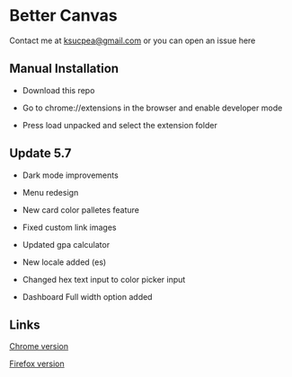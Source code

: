 <h1>Better Canvas</h1>

Contact me at ksucpea@gmail.com or you can open an issue here

<h2>Manual Installation</h2>

- Download this repo

- Go to chrome://extensions in the browser and enable developer mode

- Press load unpacked and select the extension folder

<h2>Update 5.7</h2>

- Dark mode improvements

- Menu redesign

- New card color palletes feature

- Fixed custom link images

- Updated gpa calculator

- New locale added (es)

- Changed hex text input to color picker input

- Dashboard Full width option added

<h2>Links</h2>

[Chrome version](https://chrome.google.com/webstore/detail/better-canvas/cndibmoanboadcifjkjbdpjgfedanolh)

[Firefox version](https://addons.mozilla.org/addon/better-canvas/)
